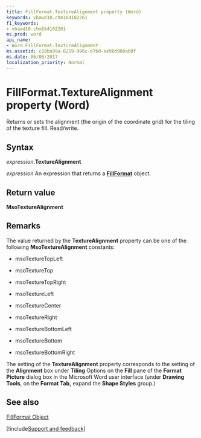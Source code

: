 ```yaml
---
title: FillFormat.TextureAlignment property (Word)
keywords: vbawd10.chm164102261
f1_keywords:
- vbawd10.chm164102261
ms.prod: word
api_name:
- Word.FillFormat.TextureAlignment
ms.assetid: c28ba99a-8219-996c-676d-ee98d908ab0f
ms.date: 06/08/2017
localization_priority: Normal
---
```



# FillFormat.TextureAlignment property (Word)

Returns or sets the alignment (the origin of the coordinate grid) for the tiling of the texture fill. Read/write.


## Syntax

_expression_.**TextureAlignment**

_expression_ An expression that returns a **[FillFormat](Word.FillFormat.md)** object.


## Return value

 **MsoTextureAlignment**


## Remarks

The value returned by the  **TextureAlignment** property can be one of the following **MsoTextureAlignment** constants:


- msoTextureTopLeft
    
- msoTextureTop
    
- msoTextureTopRight
    
- msoTextureLeft
    
- msoTextureCenter
    
- msoTextureRight
    
- msoTextureBottomLeft
    
- msoTextureBottom
    
-  msoTextureBottomRight
    
The setting of the  **TextureAlignment** property corresponds to the setting of the **Alignment** box under **Tiling** Options on the **Fill** pane of the **Format Picture** dialog box in the Microsoft Word user interface (under **Drawing Tools**, on the  **Format Tab,** expand the **Shape Styles** group.)


## See also


[FillFormat Object](Word.FillFormat.md)

[!include[Support and feedback](~/includes/feedback-boilerplate.md)]